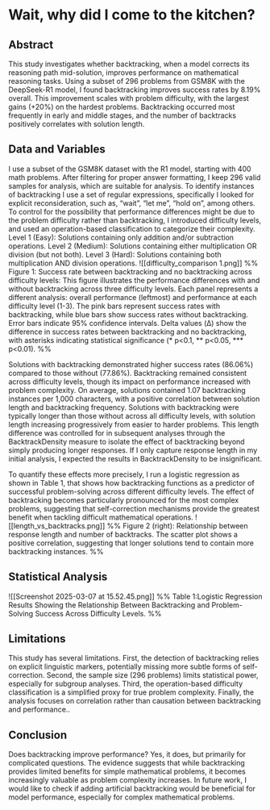 # Wait, why did I come to the kitchen?
## Abstract
This study investigates whether backtracking, when a model corrects its reasoning path mid-solution, improves performance on mathematical reasoning tasks. Using a subset of 296 problems from GSM8K with the DeepSeek-R1 model, I found backtracking improves success rates by 8.19% overall. This improvement scales with problem difficulty, with the largest gains (+20%) on the hardest problems. Backtracking occurred most frequently in early and middle stages, and the number of backtracks positively correlates with solution length. 

## Data and Variables

I use a subset of the GSM8K dataset with the R1 model, starting with 400 math problems. After filtering for proper answer formatting, I keep 296 valid samples for analysis, which are suitable for analysis. To identify instances of backtracking I use a set of regular expressions, specifically I looked for explicit reconsideration, such as, “wait”, “let me”, “hold on”, among others. To control for the possibility that performance differences might be due to the problem difficulty rather than backtracking, I introduced difficulty levels, and used an operation-based classification to categorize their complexity. Level 1 (Easy): Solutions containing only addition and/or subtraction operations. Level 2 (Medium): Solutions containing either multiplication OR division (but not both). Level 3 (Hard): Solutions containing both multiplication AND division operations. ![[difficulty_comparison 1.png]]
%% Figure 1: Success rate between backtracking and no backtracking across difficulty levels: This figure illustrates the performance differences with and without backtracking across three difficulty levels. Each panel represents a different analysis: overall performance (leftmost) and performance at each difficulty level (1-3). The pink bars represent success rates with backtracking, while blue bars show success rates without backtracking. Error bars indicate 95% confidence intervals. Delta values (Δ) show the difference in success rates between backtracking and no backtracking, with asterisks indicating statistical significance (* p<0.1, ** p<0.05, *** p<0.01).  %%

Solutions with backtracking demonstrated higher success rates (86.06%) compared to those without (77.86%). Backtracking remained consistent across difficulty levels, though its impact on performance increased with problem complexity. On average, solutions contained 1.07 backtracking instances per 1,000 characters, with a positive correlation between solution length and backtracking frequency. Solutions with backtracking were typically longer than those without across all difficulty levels, with solution length increasing progressively from easier to harder problems. This length difference was controlled for in subsequent analyses through the BacktrackDensity measure to isolate the effect of backtracking beyond simply producing longer responses. If I only capture response length in my initial analysis, I expected the results in BacktrackDensity to be insignificant.

To quantify these effects more precisely, I run a logistic regression as shown in Table 1, that  shows how backtracking functions as a predictor of successful problem-solving across different difficulty levels. The effect of backtracking becomes particularly pronounced for the most complex problems, suggesting that self-correction mechanisms provide the greatest benefit when tackling difficult mathematical operations. 
![[length_vs_backtracks.png]]
%% Figure 2 (right): Relationship between response length and number of backtracks. The scatter plot shows a positive correlation, suggesting that longer solutions tend to contain more backtracking instances.  %%
## Statistical Analysis
![[Screenshot 2025-03-07 at 15.52.45.png]]
%% Table 1:Logistic Regression Results Showing the Relationship Between Backtracking and Problem-Solving Success Across Difficulty Levels.         %%                  

## Limitations
This study has several limitations. First, the detection of backtracking relies on explicit linguistic markers, potentially missing more subtle forms of self-correction. Second, the sample size (296 problems) limits statistical power, especially for subgroup analyses. Third, the operation-based difficulty classification is a simplified proxy for true problem complexity. Finally, the analysis focuses on correlation rather than causation between backtracking and performance..
## Conclusion 
Does backtracking improve performance? Yes, it does, but primarily for complicated questions. The evidence suggests that while backtracking provides limited benefits for simple mathematical problems, it becomes increasingly valuable as problem complexity increases. In future work, I would like to check if adding artificial backtracking would be beneficial for model performance, especially for complex mathematical problems.



